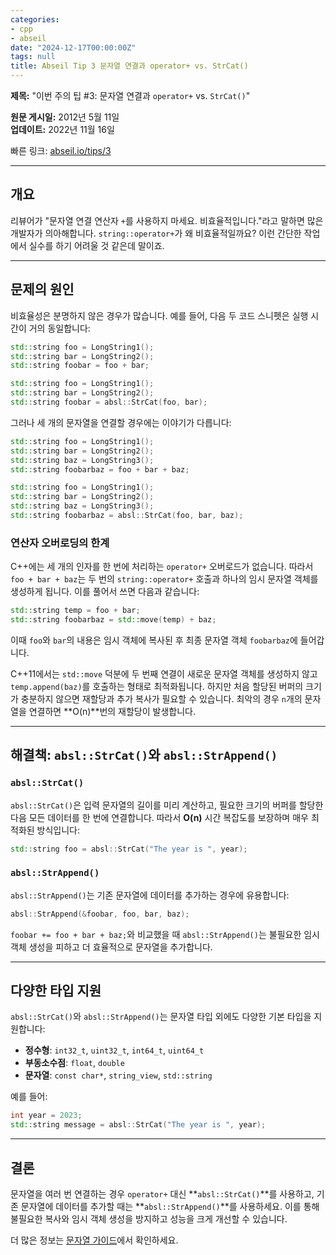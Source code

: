 ```yaml
---
categories:
- cpp
- abseil
date: "2024-12-17T00:00:00Z"
tags: null
title: Abseil Tip 3 문자열 연결과 operator+ vs. StrCat()
---
```



**제목:** "이번 주의 팁 #3: 문자열 연결과 <code>operator+</code> vs. <code>StrCat()</code>"  

**원문 게시일:** 2012년 5월 11일  
**업데이트:** 2022년 11월 16일  

빠른 링크: [abseil.io/tips/3](https://abseil.io/tips/3)  

---

## **개요**

리뷰어가 "문자열 연결 연산자 `+`를 사용하지 마세요. 비효율적입니다."라고 말하면 많은 개발자가 의아해합니다. `string::operator+`가 왜 비효율적일까요? 이런 간단한 작업에서 실수를 하기 어려울 것 같은데 말이죠.

---

## **문제의 원인**

비효율성은 분명하지 않은 경우가 많습니다. 예를 들어, 다음 두 코드 스니펫은 실행 시간이 거의 동일합니다:

```cpp
std::string foo = LongString1();
std::string bar = LongString2();
std::string foobar = foo + bar;

std::string foo = LongString1();
std::string bar = LongString2();
std::string foobar = absl::StrCat(foo, bar);
```

그러나 세 개의 문자열을 연결할 경우에는 이야기가 다릅니다:

```cpp
std::string foo = LongString1();
std::string bar = LongString2();
std::string baz = LongString3();
std::string foobarbaz = foo + bar + baz;

std::string foo = LongString1();
std::string bar = LongString2();
std::string baz = LongString3();
std::string foobarbaz = absl::StrCat(foo, bar, baz);
```

### **연산자 오버로딩의 한계**

C++에는 세 개의 인자를 한 번에 처리하는 `operator+` 오버로드가 없습니다. 따라서 `foo + bar + baz`는 두 번의 `string::operator+` 호출과 하나의 임시 문자열 객체를 생성하게 됩니다. 이를 풀어서 쓰면 다음과 같습니다:

```cpp
std::string temp = foo + bar;
std::string foobarbaz = std::move(temp) + baz;
```

이때 `foo`와 `bar`의 내용은 임시 객체에 복사된 후 최종 문자열 객체 `foobarbaz`에 들어갑니다.

C++11에서는 `std::move` 덕분에 두 번째 연결이 새로운 문자열 객체를 생성하지 않고 `temp.append(baz)`를 호출하는 형태로 최적화됩니다. 하지만 처음 할당된 버퍼의 크기가 충분하지 않으면 재할당과 추가 복사가 필요할 수 있습니다. 최악의 경우 `n`개의 문자열을 연결하면 **O(n)**번의 재할당이 발생합니다.

---

## **해결책: `absl::StrCat()`와 `absl::StrAppend()`**

### **`absl::StrCat()`**

`absl::StrCat()`은 입력 문자열의 길이를 미리 계산하고, 필요한 크기의 버퍼를 할당한 다음 모든 데이터를 한 번에 연결합니다. 따라서 **O(n)** 시간 복잡도를 보장하며 매우 최적화된 방식입니다:

```cpp
std::string foo = absl::StrCat("The year is ", year);
```

### **`absl::StrAppend()`**

`absl::StrAppend()`는 기존 문자열에 데이터를 추가하는 경우에 유용합니다:

```cpp
absl::StrAppend(&foobar, foo, bar, baz);
```

`foobar += foo + bar + baz;`와 비교했을 때 `absl::StrAppend()`는 불필요한 임시 객체 생성을 피하고 더 효율적으로 문자열을 추가합니다.

---

## **다양한 타입 지원**

`absl::StrCat()`와 `absl::StrAppend()`는 문자열 타입 외에도 다양한 기본 타입을 지원합니다:  

- **정수형**: `int32_t`, `uint32_t`, `int64_t`, `uint64_t`  
- **부동소수점**: `float`, `double`  
- **문자열**: `const char*`, `string_view`, `std::string`  

예를 들어:

```cpp
int year = 2023;
std::string message = absl::StrCat("The year is ", year);
```

---

## **결론**

문자열을 여러 번 연결하는 경우 `operator+` 대신 **`absl::StrCat()`**를 사용하고, 기존 문자열에 데이터를 추가할 때는 **`absl::StrAppend()`**를 사용하세요. 이를 통해 불필요한 복사와 임시 객체 생성을 방지하고 성능을 크게 개선할 수 있습니다.

더 많은 정보는 [문자열 가이드](https://abseil.io/docs/cpp/guides/strings#abslstrcat-and-abslstrappend-for-string-concatenation)에서 확인하세요.